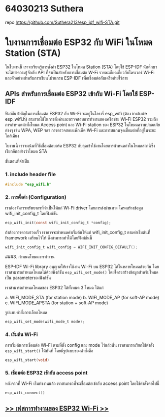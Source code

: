# 64030213 Suthera
repo https://github.com/Suthera213/esp_idf_wifi-STA.git

# ใบงานการเชื่อมต่อ ESP32 กับ WiFi ในโหมด Station (STA)
ในใบงานนี้ เราจะเรียนรู้การตั้งค่า ESP32 ในโหมด Station (STA) โดยใช้ ESP-IDF 
นักศึกษาจะได้ทำความรู้จักกับ API ที่จำเป็นสำหรับการเชื่อมต่อ W-Fi รายละเอียดเกี่ยวกับไดรเวอร์ Wi-Fi 
และตัวอย่างสำหรับการเขียนโปรแกรม ESP-IDF เพื่อเชื่อมต่อกับเครือข่ายไร้สาย

## APIs สำหรับการเชื่อมต่อ  ESP32 เข้ากับ Wi-Fi  โดยใช้ ESP-IDF
ฟังก์ชันสำคัญในการเชื่อมต่อ ESP32 กับ Wi-Fi จะอยู่ในไลรารี่  esp_wifi (ต้อง include esp_wifi.h) สามารถใช้ในการตั้งค่าและตรวจสอบการทำงานของเครือข่าย Wi-Fi ESP32 รวมถึงการกำหนดค่าทั้งโหมด Access point และ Wi-Fi station ของ ESP32 ในโหมดความปลอดภัยต่างๆ เช่น WPA, WEP ฯลฯ การตรวจสอบแพ็กเก็ต Wi-Fi และการสแกนจุดเชื่อมต่อที่อยู่ในระยะใกล้เคียง 

ใบงานนี้ เราจะเน้นที่วิธีเชื่อมต่อบอร์ด ESP32 กับจุดเข้าใช้งานโดยการกำหนดค่าในโหมดสถานีซึ่งเรียกอีกอย่างว่าโหมด STA

ขั้นตอนที่จำเป็น

### 1.  include header file

```c
#include "esp_wifi.h"
```

### 2. การตั้งค่า (Configuration)

เราต้องจัดารรพรัพยากรที่จำเป็นให้แก่ Wi-Fi driver โดยการส่งผ่านทาง โครงสร้างข้อมูล wifi_init_config_t โดยฟังก์ชัน

```c
esp_wifi_init(const wifi_init_config_t *config);

```
ถ้าต้องการความรวดเร็ว เราอาจจะกำหนดค่าเริ่มต้นให้แก่ wifi_init_config_t ตามค่าเริ่มต้นที่ framework เตรียมไว้ให้ ซึ่งสามารถทำได้โดยฟังก์ชันนี้

```c
wifi_init_config_t wifi_config = WIFI_INIT_CONFIG_DEFAULT();

```

###3. กำหนดโหมดการทำงาน

ESP-IDF Wi-Fi library อนุญาตให้เราใช้งาน Wi-Fi บน ESP32 ได้ในหลายโหมดด้วยกัน
โดยเราสามารถกำหนดโหมดได้ด้วยฟังก์ชัน `esp_wifi_set_mode()` โดยโครงสร้างข้อมูลสำหรับโหมดเป็น parameterของฟังก์ชัน

เราสามารถกำหนดโหมดของ ESP32 ได้ทั้งหมด 3 โหมด ได้แก่

a. WIFI_MODE_STA (for station mode)
b. WIFI_MODE_AP (for soft-AP mode)
c. WIFI_MODE_APSTA (for station + soft-AP mode)

รูปแบบคำสั่งการเลือกโหมด

```c
esp_wifi_set_mode(wifi_mode_t mode);
```

### 4. เริ่มต้น Wi-Fi


การเริ่มต้นการเชื่อมต่อ Wi-Fi ตามที่ตั้ง config และ mode ไว้แล้วนั้น เราสามารถเรียกใช้ตำสั่ง
 `esp_wifi_start()` ได้ทันที โดยมีรูปแบบของคำสั่งคือ 

```c
esp_wifi_start(void)

```

### 5. เชื่อมต่อ ESP32 เข้ากับ access point

หลังจากที่ Wi-Fi เริ่มทำงานแล้ว เราสามารถที่จะเชื่อมต่อเข้ากับ  access point โดยใช้คำสั่งต่อไปนี้

```c
esp_wifi_connect()

```

## [>> เฟสการทำงานของ ESP32 Wi-Fi >>](./Phase-of-WiFi-Connection.md)


